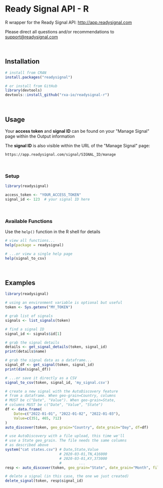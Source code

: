 # Ready Signal API - R

R wrapper for the Ready Signal API: http://app.readysignal.com

Please direct all questions and/or recommendations to support@readysignal.com

<br>

## Installation

```R
# install from CRAN
install.packages("readysignal")

# or install from GitHub
library(devtools)
devtools::install_github("rxa-io/readysignal-r")
```

<br>

## Usage

Your **access token** and **signal ID** can be found on your "Manage Signal" page within the Output information

The **signal ID** is also visible within the URL of the "Manage Signal" page:
```
https://app.readysignal.com/signal/SIGNAL_ID/manage
```

<br>

### Setup

```r
library(readysignal)

access_token <- "YOUR_ACCESS_TOKEN"
signal_id <- 123  # your signal ID here
```

<br>

### Available Functions

Use the `help()` function in the R shell for details
```r
# view all functions...
help(package = readysignal)

# ...or view a single help page
help(signal_to_csv)
```

<br>

## Examples

```r
library(readysignal)

# using an environment variable is optional but useful
token <- Sys.getenv("MY_TOKEN")

# grab list of signals
signals <- list_signals(token)

# find a signal ID
signal_id <- signals$id[1]

# grab the signal details
details <- get_signal_details(token, signal_id)
print(details$name)

# grab the signal data as a dataframe...
signal_df <- get_signal(token, signal_id)
print(dim(signal_df))

# ...or save it directly as a CSV
signal_to_csv(token, signal_id, 'my_signal.csv')

# create a new signal with the AutoDiscovery feature
# from a dataframe. When geo-grain=Country, columns
# MUST be c("Date", "Value"). When geo-grain=State,
# columns MUST be c("Date", "Value", "State")
df <- data.frame(
    Date=c("2022-01-01", "2022-01-02", "2022-01-03"), 
    Value=c(351, 465, 712)
)
auto_discover(token, geo_grain="Country", date_grain="Day", df=df)

# use AutoDiscovery with a file upload, this time we'll
# use a State geo_grain. The file needs the same columns
# as described above
system("cat states.csv") # Date,State,Value
                         # 2020-03-01,TN,416000
                         # 2020-03-01,KY,373000
                         #        ...
resp <- auto_discover(token, geo_grain="State", date_grain="Month", filename="states.csv")

# delete a signal (in this case, the one we just created)
delete_signal(token, resp$signal_id)
```
